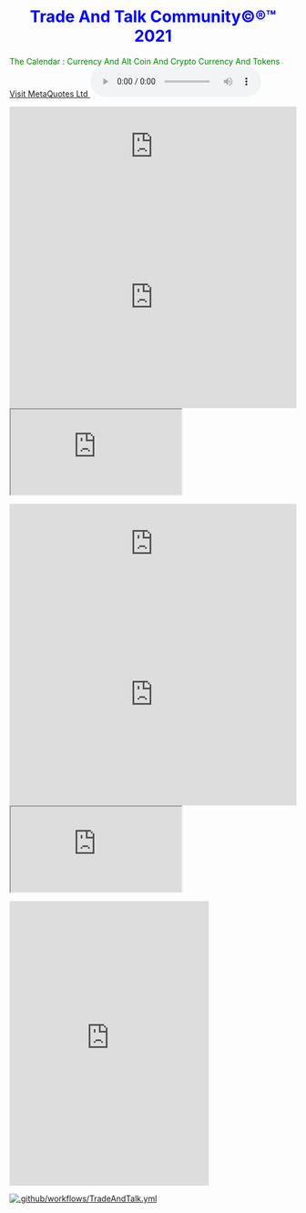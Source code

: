<!DOCTYPE html>

<html>

<body>
	<h1 style="color:blue;text-align:center;">Trade And Talk Community©®™ 2021</h1>
<p style="color:green;">The Calendar :
Currency And Alt Coin And Crypto Currency And Tokens
	
<html>
	<a href="https://www.mql5.com/en/users/osamaahmed/">Visit MetaQuotes Ltd </a>
	
<audio controls autoplay>
	<source src="./src/blue1.mp3" type="audio/mp3" />
	<source src="/src/blue2.mp3" type="audio/mp3" />
</audio>


<p>
	<iframe frameborder="0" width="100%" height="140" src="https://www.mql5.com/en/signals/widget/signal/57tg?t=16755C"></iframe>
        <iframe frameborder="0" width="100%" height="390" src="https://www.mql5.com/en/signals/widget/top/57u4?c=5&t=16755C"></iframe>
        <iframe src="https://www.mql5.com/en/signals/widget/showcase/57u6"></iframe>


<p>
	<iframe frameborder="0" width="100%" height="140" src="https://www.mql5.com/en/signals/widget/signal/57tw?t=16755C"></iframe>
        <iframe frameborder="0" width="100%" height="390" src="https://www.mql5.com/en/signals/widget/top/57tz?c=5&t=16755C"></iframe>
        <iframe src="https://www.mql5.com/en/signals/widget/showcase/57u7"></iframe>


<p>
	<iframe src="https://discord.com/widget?id=816235280817717259&theme=dark" width="350" height="500" allowtransparency="true" frameborder="0" sandbox="allow-popups allow-popups-to-escape-sandbox allow-same-origin allow-scripts"></iframe><p>





<p>

[![.github/workflows/TradeAndTalk.yml](https://github.com/thecode3/TradeAndTalk/actions/workflows/TradeAndTalk.yml/badge.svg)](https://github.com/thecode3/TradeAndTalk/actions/workflows/TradeAndTalk.yml)
	

